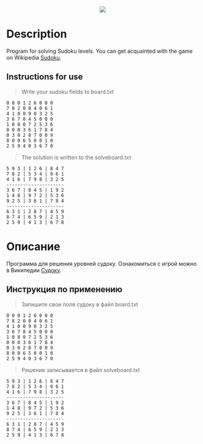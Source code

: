 
<center>
  <img src="https://static.ukrinform.com/photos/2021_08/thumb_files/630_360_1629194308-709.jpg">
</center>

# Description
Program for solving Sudoku levels.
You can get acquainted with the game on Wikipedia [Sudoku](https://en.wikipedia.org/wiki/Sudoku).

## Instructions for use
> Write your sudoku fields to board.txt
```
0 0 0 1 2 6 0 0 0
7 8 2 0 0 4 0 6 1
4 1 0 0 9 0 3 2 5
3 6 7 8 4 5 0 0 0
1 0 8 0 7 2 5 3 6
0 0 0 3 6 1 7 8 4
0 3 0 2 8 7 0 0 9
8 0 0 6 5 0 0 1 0
2 5 9 4 0 3 6 7 0
```
> The solution is written to the solveboard.txt 
```
5 9 3 | 1 2 6 | 8 4 7
7 8 2 | 5 3 4 | 9 6 1
4 1 6 | 7 9 8 | 3 2 5
---------------------
3 6 7 | 8 4 5 | 1 9 2
1 4 8 | 9 7 2 | 5 3 6
9 2 5 | 3 6 1 | 7 8 4
---------------------
6 3 1 | 2 8 7 | 4 5 9
8 7 4 | 6 5 9 | 2 1 3
2 5 9 | 4 1 3 | 6 7 8
```
# Описание
Программа для решения уровней судоку. Ознакомиться с игрой можно в Википедии [Судоку](https://en.wikipedia.org/wiki/Sudoku).

## Инструкция по применению
> Запишите свои поля судоку в файл board.txt
```
0 0 0 1 2 6 0 0 0
7 8 2 0 0 4 0 6 1
4 1 0 0 9 0 3 2 5
3 6 7 8 4 5 0 0 0
1 0 8 0 7 2 5 3 6
0 0 0 3 6 1 7 8 4
0 3 0 2 8 7 0 0 9
8 0 0 6 5 0 0 1 0
2 5 9 4 0 3 6 7 0
```
> Решение записывается в файл solveboard.txt 
```
5 9 3 | 1 2 6 | 8 4 7
7 8 2 | 5 3 4 | 9 6 1
4 1 6 | 7 9 8 | 3 2 5
---------------------
3 6 7 | 8 4 5 | 1 9 2
1 4 8 | 9 7 2 | 5 3 6
9 2 5 | 3 6 1 | 7 8 4
---------------------
6 3 1 | 2 8 7 | 4 5 9
8 7 4 | 6 5 9 | 2 1 3
2 5 9 | 4 1 3 | 6 7 8
```